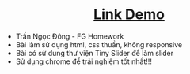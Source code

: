 <h1 style="text-align:center"><a href="https://tndong799.github.io/FGLandingPage/" target="_blank">Link Demo</a></h1>
<ul>
    <li>Trần Ngọc Đông - FG Homework</li>
    <li>Bài làm sử dụng html, css thuần, không responsive</li>
    <li>Bài có sử dung thư viện Tiny Slider để làm slider</li>
    <li>Sử dụng chrome để trải nghiệm tốt nhất!!!</li>
</ul>
